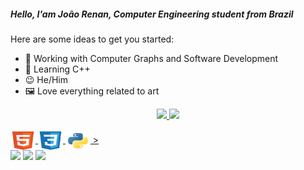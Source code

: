 ##### Hello, I'am João Renan, Computer Engineering student from Brazil #####

Here are some ideas to get you started:

- 🔭 Working with Computer Graphs and Software Development
- 📘 Learning C++
- 😉 He/Him
- 🖼 Love everything related to art

<div align="center">
  <a href="https://github.com/loowdy">
  <img height="180em" src="https://github-readme-stats.vercel.app/api?username=LoowdY&show_icons=true&theme=dark&include_all_commits=true&count_private=true"/>
  <img height="180em" src="https://github-readme-stats.vercel.app/api/top-langs/?username=LoowdY&layout=compact&langs_count=7&theme=dark"/>
</div>
  <div style="display: inline_block"><br>   
  <img align="center" alt="Rafa-HTML" height="30" width="40" src="https://raw.githubusercontent.com/devicons/devicon/master/icons/html5/html5-original.svg">
  <img align="center" alt="Rafa-CSS" height="30" width="40" src="https://raw.githubusercontent.com/devicons/devicon/master/icons/css3/css3-original.svg">
  <img align="center" alt="Rafa-Python" height="30" width="40" src="https://raw.githubusercontent.com/devicons/devicon/master/icons/python/python-original.svg">
>
</div>
  <div> 
  <a href="https://www.instagram.com/joao.renan_/" target="_blank"><img src="https://img.shields.io/badge/-Instagram-%23E4405F?style=for-the-badge&logo=instagram&logoColor=white" target="_blank"></a>
  <a href = "mailto:jrenanlopes@gmail.com"><img src="https://img.shields.io/badge/-Gmail-%23333?style=for-the-badge&logo=gmail&logoColor=white" target="_blank"></a>
  <a href="https://www.linkedin.com/in/joão-renan-santanna-lopes-b4729a1b4/" target="_blank"><img src="https://img.shields.io/badge/-LinkedIn-%230077B5?style=for-the-badge&logo=linkedin&logoColor=white" target="_blank"></a> 
  </div>

